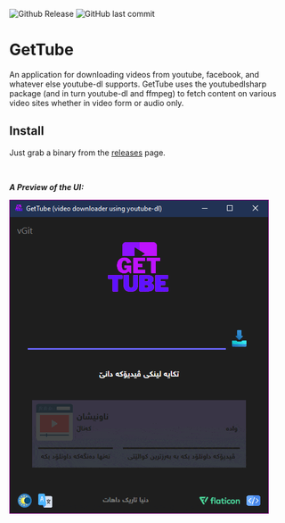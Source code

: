 ![Github Release](https://img.shields.io/github/v/release/ahmedkapro/GetTube?include_prereleases&label=Current%20Release&style=for-the-badge)
![GitHub last commit](https://img.shields.io/github/last-commit/ahmedkapro/GetTube?style=for-the-badge)

# GetTube

An application for downloading videos from youtube, facebook, and whatever else youtube-dl supports. GetTube uses the youtubedlsharp package (and in turn youtube-dl and ffmpeg) to fetch content on various video sites whether in video form or audio only.

## Install

Just grab a binary from the [releases](https://github.com/ahmedkapro/gettube/releases/) page.

<br>

**_A Preview of the UI:_**

![A look at GetTube](GetTubeShow.gif)
